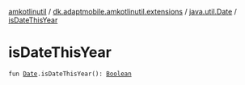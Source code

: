 [amkotlinutil](../../index.md) / [dk.adaptmobile.amkotlinutil.extensions](../index.md) / [java.util.Date](index.md) / [isDateThisYear](is-date-this-year.md)

# isDateThisYear

`fun `[`Date`](https://developer.android.com/reference/java/util/Date.html)`.isDateThisYear(): `[`Boolean`](https://kotlinlang.org/api/latest/jvm/stdlib/kotlin/-boolean/index.html)